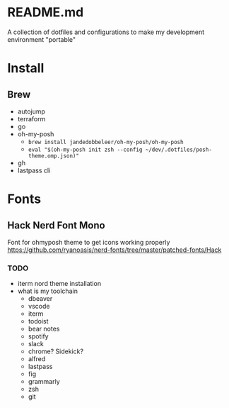 # README.md
A collection of dotfiles and configurations to make my development environment "portable"

# Install

## Brew
- autojump
- terraform
- go
- oh-my-posh
  - `brew install jandedobbeleer/oh-my-posh/oh-my-posh`
  - `eval "$(oh-my-posh init zsh --config ~/dev/.dotfiles/posh-theme.omp.json)"`
- gh
- lastpass cli

# Fonts

## Hack Nerd Font Mono
Font for ohmyposh theme to get icons working properly
https://github.com/ryanoasis/nerd-fonts/tree/master/patched-fonts/Hack

### TODO
- iterm nord theme installation
- what is my toolchain
  - dbeaver
  - vscode
  - iterm
  - todoist
  - bear notes
  - spotify
  - slack
  - chrome? Sidekick?
  - alfred
  - lastpass
  - fig
  - grammarly
  - zsh
  - git
